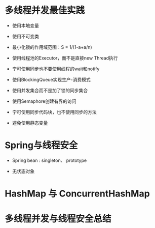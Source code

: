 # 多线程并发最佳实践

* 使用本地变量

* 使用不可变类

* 最小化锁的作用域范围：S = 1/(1-a+a/n)

* 使用线程池的Executor，而不是直接new Thread执行

* 宁可使用同步也不要使用线程的wait和notify

* 使用BlockingQueue实现生产-消费模式

* 使用并发集合而不是加了锁的同步集合

* 使用Semaphore创建有界的访问

* 宁可使用同步代码块，也不使用同步的方法

* 避免使用静态变量


# Spring与线程安全

* Spring bean : singleton、 prototype

* 无状态对象


# HashMap 与 ConcurrentHashMap

# 多线程并发与线程安全总结



